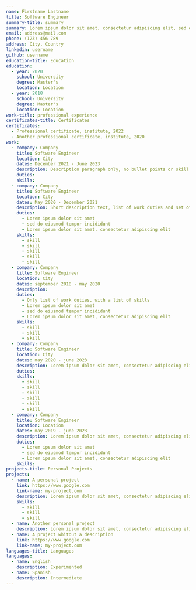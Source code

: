 ```yaml
---
name: Firstname Lastname
title: Software Engineer
summary-title: summary
summary: Lorem ipsum dolor sit amet, consectetur adipiscing elit, sed do eiusmod tempor incididunt ut labore et dolore magna aliqua. Turpis egestas pretium aenean pharetra. Orci eu lobortis elementum nibh tellus molestie. Vulputate dignissim suspendisse in est. Vel pharetra vel turpis nunc. Malesuada nunc vel risus commodo.
email: address@mail.com
phone: (123) 456 789
address: City, Country
linkedin: username
github: username
education-title: Education
education:
  - year: 2020
    school: University
    degree: Master's
    location: Location
  - year: 2018
    school: University
    degree: Master's
    location: Location
work-title: professional experience
certificates-title: Certificates
certificates:
  - Professional certificate, institute, 2022
  - Another professional certificate, institute, 2020
work:
  - company: Company
    title: Software Engineer
    location: City
    dates: December 2021 - June 2023
    description: Description paragraph only, no bullet points or skill list. Lorem ipsum dolor sit amet, consectetur adipiscing elit, sed do eiusmod tempor incididunt ut labore et dolore magna aliqua. Turpis egestas pretium aenean pharetra. Orci eu lobortis elementum nibh tellus molestie. Vulputate dignissim suspendisse in est. Vel pharetra vel turpis nunc. Malesuada nunc vel risus commodo. Nisi vitae suscipit tellus mauris.
    duties:
    skills:
  - company: Company
    title: Software Engineer
    location: City
    dates: May 2020 - December 2021
    description: Short description text, list of work duties and set of skills.
    duties:
      - Lorem ipsum dolor sit amet
      - sed do eiusmod tempor incididunt
      - Lorem ipsum dolor sit amet, consectetur adipiscing elit
    skills:
      - skill
      - skill
      - skill
      - skill
      - skill
  - company: Company
    title: Software Engineer
    location: City
    dates: september 2018 - may 2020
    description:
    duties:
      - Only list of work duties, with a list of skills
      - Lorem ipsum dolor sit amet
      - sed do eiusmod tempor incididunt
      - Lorem ipsum dolor sit amet, consectetur adipiscing elit
    skills:
      - skill
      - skill
      - skill
  - company: Company
    title: Software Engineer
    location: City
    dates: may 2020 - june 2023
    description: Lorem ipsum dolor sit amet, consectetur adipiscing elit, sed do eiusmod tempor incididunt ut labore et dolore magna aliqua. Turpis egestas pretium aenean pharetra. Orci eu lobortis elementum nibh tellus molestie. Vulputate dignissim suspendisse in est. Vel pharetra vel turpis nunc. Malesuada nunc vel risus commodo. Nisi vitae suscipit tellus mauris. Posuere morbi leo urna molestie at elementum eu. Urna duis convallis convallis tellus. Urna molestie at elementum eu. Nunc sed blandit libero volutpat.
    duties:
    skills:
      - skill
      - skill
      - skill
      - skill
      - skill
      - skill
  - company: Company
    title: Software Engineer
    location: Location
    dates: may 2019 - june 2023
    description: Lorem ipsum dolor sit amet, consectetur adipiscing elit
    duties:
      - Lorem ipsum dolor sit amet
      - sed do eiusmod tempor incididunt
      - Lorem ipsum dolor sit amet, consectetur adipiscing elit
    skills:
projects-title: Personal Projects
projects:
  - name: A personal project
    link: https://www.google.com
    link-name: my-project.com
    description: Lorem ipsum dolor sit amet, consectetur adipiscing elit, sed do eiusmod tempor incididunt ut labore et dolore magna aliqua. Turpis egestas pretium aenean pharetra.
    skills:
      - skill
      - skill
      - skill
  - name: Another personal project
    description: Lorem ipsum dolor sit amet, consectetur adipiscing elit, sed do eiusmod tempor.
  - name: A project whitout a description
    link: https://www.google.com
    link-name: my-project.com
languages-title: Languages
languages:
  - name: English
    description: Experimented
  - name: Spanish
    description: Intermediate
---
```

